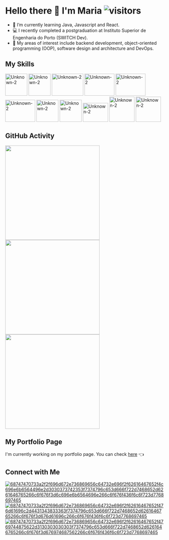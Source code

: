 # Hello there 👋 I'm Maria ![visitors](https://komarev.com/ghpvc/?username=maria-parreira)

- 📗 I’m currently learning Java, Javascript and React.
- 💻 I recently completed a postgraduation at Instituto Superior de Engenharia do Porto (SWITCH Dev).
- 🎯 My areas of interest include backend development, object-oriented programming (OOP), software design and architecture and DevOps.

## My Skills

  <img src="https://github.com/user-attachments/assets/b170a776-43f2-4cf7-a5d1-a1393a0673cc" alt="Unknown-2" width="70" height="70">
  <img src="https://github.com/user-attachments/assets/9d0b53a6-95fb-407e-9b89-9d11c13e56ea" alt="Unknown-2" width="70" height="70">
  <img src="https://github.com/user-attachments/assets/41bf678b-9819-4356-972f-eeaf5eb940d7" alt="Unknown-2" width="100" height="70">
  <img src="https://github.com/user-attachments/assets/5ac126d4-b1a9-45ac-beca-07678af5fe60" alt="Unknown-2" width="95" height="70">
  <img src="https://github.com/user-attachments/assets/3ec5a50b-c931-4c87-a7a6-089311ec7b28" alt="Unknown-2" width="95" height="70">
  <img src="https://github.com/user-attachments/assets/dfd03c04-3470-48f9-9ba3-8c8107a032ee" alt="Unknown-2" width="95" height="70">
  <img src="https://github.com/user-attachments/assets/704ea1f5-a3e0-4b2e-aa3a-b92a8af796c3" alt="Unknown-2" width="70" height="70">
 <img src="https://github.com/user-attachments/assets/0221ccdc-9f75-44b3-a83f-33a9bc68a31f" alt="Unknown-2" width="70" height="70">
 <img src="https://github.com/user-attachments/assets/2aac0519-c906-45f7-a9c6-da6ddd5e45a9" alt="Unknown-2" width="80" height="60">
<img src="https://github.com/user-attachments/assets/a4b3c53c-cb83-40cd-b451-85f606b1b18e" alt="Unknown-2" width="80" height="80">
<img src="https://github.com/user-attachments/assets/24cf2123-2a82-4b02-81a3-59b0b6b905c3" alt="Unknown-2" width="80" height="80">

 ## GitHub Activity
 
<img src="https://github-readme-stats.vercel.app/api/top-langs/?username=maria-parreira&layout=compact" width="300" height="300"> <img src="https://github-readme-streak-stats.herokuapp.com/?user=maria-parreira&theme=default&hide_border=true" width="300" height="300"> <img src="https://github-readme-stats.vercel.app/api?username=maria-parreira&show_icons=true&theme=default" width="300" height="300">

## My Portfolio Page

I'm currently working on my portfolio page. You can check [here](https://maria-parreira.github.io/Portfolio/) 👈

## Connect with Me
[![68747470733a2f2f696d672e736869656c64732e696f2f62616467652f4c696e6b6564496e2d3030373742353f7374796c653d666f722d7468652d6261646765266c6f676f3d6c696e6b6564696e266c6f676f436f6c6f723d7768697465](https://github.com/user-attachments/assets/83bdadf0-0518-4bb3-a296-ecff8ccef211)](https://www.linkedin.com/in/maria-parreira-a85324123/)
[![68747470733a2f2f696d672e736869656c64732e696f2f62616467652f476d61696c2d4431343833363f7374796c653d666f722d7468652d6261646765266c6f676f3d676d61696c266c6f676f436f6c6f723d7768697465](https://github.com/user-attachments/assets/e1f8511b-42f4-4131-be19-c2a6638eeeab)](mailto:mariaparreira71@gmail.com)
[![68747470733a2f2f696d672e736869656c64732e696f2f62616467652f4769744875622d3130303030303f7374796c653d666f722d7468652d6261646765266c6f676f3d676974687562266c6f676f436f6c6f723d7768697465](https://github.com/user-attachments/assets/6157e63b-51df-4d6b-8f3d-d0c4c173b086)](https://github.com/maria-parreira)



